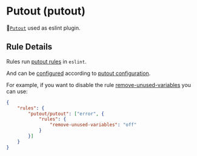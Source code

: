 # Putout (putout)

🐊[`Putout`](https://github.com/coderaiser/putout) used as eslint plugin.

## Rule Details

Rules run [putout rules](https://github.com/coderaiser/putout#built-in-transforms) in `eslint`.

And can be [configured](https://eslint.org/docs/user-guide/configuring#configuring-rules) according to [putout configuration](https://github.com/coderaiser/putout#configuration).

For example, if you want to disable the rule [remove-unused-variables](https://github.com/coderaiser/putout/tree/master/packages/plugin-remove-unused-variables) you can use:

```json
{
    "rules": {
        "putout/putout": ["error", {
            "rules": {
                "remove-unused-variables": "off"
            }
        }]
    }
}
```

